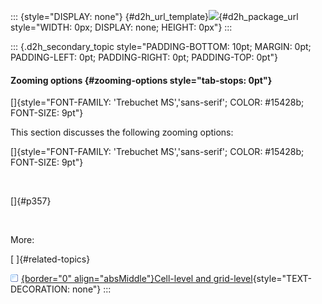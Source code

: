 ::: {style="DISPLAY: none"}
[](ms-xhelp:///?Id=d2h_url_template){#d2h_url_template}![](!package_url!){#d2h_package_url style="WIDTH: 0px; DISPLAY: none; HEIGHT: 0px"}
:::

::: {.d2h_secondary_topic style="PADDING-BOTTOM: 10pt; MARGIN: 0pt; PADDING-LEFT: 0pt; PADDING-RIGHT: 0pt; PADDING-TOP: 0pt"}
#### Zooming options {#zooming-options style="tab-stops: 0pt"}

[]{style="FONT-FAMILY: 'Trebuchet MS','sans-serif'; COLOR: #15428b; FONT-SIZE: 9pt"} 

This section discusses the following zooming options:

[]{style="FONT-FAMILY: 'Trebuchet MS','sans-serif'; COLOR: #15428b; FONT-SIZE: 9pt"} 

 

[]{#p357} 

 

More:

[ ]{#related-topics}

[![](button.gif){border="0" align="absMiddle"}Cell-level and grid-level](ms-xhelp:///?Id=3c7af00f-cdb7-4b43-b604-ac82c855ece1){style="TEXT-DECORATION: none"}
:::
